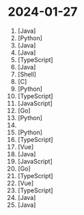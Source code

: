 # 2024-01-27

1. [](https://github.comundefined "通过修改Hosts解决国内Github经常抽风访问不到,每日更新") [Java]
2. [](https://github.comundefined "分享 GitHub 上有趣、入门级的开源项目。Share interesting, entry-level open source projects on GitHub.") [Python]
3. [](https://github.comundefined "🔥 官方推荐 🔥 RuoYi-Vue 全新 Pro 版本，优化重构所有功能。基于 Spring Boot + MyBatis Plus + Vue & Element 实现的后台管理系统 + 微信小程序，支持 RBAC 动态权限、数据权限、SaaS 多租户、Flowable 工作流、三方登录、支付、短信、商城等功能。你的 ⭐️ Star ⭐️，是作者生发的动力！") [Java]
4. [](https://github.comundefined "一份通俗易懂、风趣幽默的Java学习指南，内容涵盖Java基础、Java并发编程、Java虚拟机、Java企业级开发、Java面试等核心知识点。学Java，就认准二哥的Java进阶之路😄") [Java]
5. [](https://github.comundefined "An elegant and powerful admin template, based on Vue3, Vite5, TypeScript, Pinia, NaiveUI and UnoCSS. 一个优雅且功能强大的后台管理模板，基于最新的前端技术栈，包括 Vue3, Vite5, TypeScript, Pinia, NaiveUI 和 UnoCSS。") [TypeScript]
6. [](https://github.comundefined "Virtual Engine for Android(Support 14.0 in business version)") [Java]
7. [](https://github.comundefined "程序员在家做饭方法指南。Programmer's guide about how to cook at home (Chinese only).") [Shell]
8. [](https://github.comundefined "Lean's LEDE source") [C]
9. [](https://github.comundefined "😘 让你“爱”上 GitHub，解决访问时图裂、加载慢的问题。（无需安装）") [Python]
10. [](https://github.comundefined "🚀 JavaScript diagramming library that uses SVG and HTML for rendering.") [TypeScript]
11. [](https://github.comundefined "智能微秘书客户端，搭配") [JavaScript]
12. [](https://github.comundefined "Simple Admin是一个基于Go Zero开发面向中大型项目的分布式微服务后端管理系统脚手架，提供丰富的后台管理功能，支持k8s快速部署，助力快速开发高并发微服务集群，适合学习和商用。Simple Admin is a powerful microservice framework for large management system. It is based on go-zero and supports several advanced features. It can help you to develop a microservice back-end management system in a short time.") [Go]
13. [](https://github.comundefined "A cross platform OCR Library based on PaddleOCR & OnnxRuntime & OpenVINO.") [Python]
14. [](https://github.comundefined "一个漏洞POC知识库") 
15. [](https://github.comundefined "Chinese version of CLIP which achieves Chinese cross-modal retrieval and representation generation.") [Python]
16. [](https://github.comundefined "A flow chart editing framework focusing on business customization. 专注于业务自定义的流程图编辑框架，支持实现脑图、ER图、UML、工作流等各种图编辑场景。") [TypeScript]
17. [](https://github.comundefined "🎉 (RuoYi)官方仓库 基于SpringBoot，Spring Security，JWT，Vue3 & Vite、Element Plus 的前后端分离权限管理系统") [Vue]
18. [](https://github.comundefined "强大易用的开源建站工具。") [Java]
19. [](https://github.comundefined "猫抓 chrome资源嗅探扩展") [JavaScript]
20. [](https://github.comundefined "一款内网综合扫描工具，方便一键自动化、全方位漏扫扫描。") [Go]
21. [](https://github.comundefined "Laf is a cloud development platform offering ready-to-use resources like cloud functions, databases, and storage. It empowers developers to quickly unleash their creativity.") [TypeScript]
22. [](https://github.comundefined "一个还算强大的Web思维导图。A relatively powerful web mind map.") [Vue]
23. [](https://github.comundefined "支持 Python3、JavaScript、Shell、Typescript 的定时任务管理平台（Timed task management platform supporting Python3, JavaScript, Shell, Typescript）") [TypeScript]
24. [](https://github.comundefined "ehviewer，用爱发电，快乐前行") [Java]
25. [](https://github.comundefined "🔥「企业级低代码平台」前后端分离架构SpringBoot 2.x/3.x，SpringCloud，Ant Design&Vue，Mybatis，Shiro，JWT。强大的代码生成器让前后端代码一键生成，无需写任何代码! 引领新的开发模式OnlineCoding->代码生成->手工MERGE，帮助Java项目解决70%重复工作，让开发更关注业务，既能快速提高效率，帮助公司节省成本，同时又不失灵活性。") [Java]

